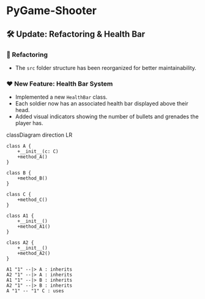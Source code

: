 # PyGame-Shooter

## 🛠️ Update: Refactoring & Health Bar  

### 🔄 Refactoring  
- The `src` folder structure has been reorganized for better maintainability.  

### ❤️ New Feature: Health Bar System  
- Implemented a new `HealthBar` class.  
- Each soldier now has an associated health bar displayed above their head.  
- Added visual indicators showing the number of bullets and grenades the player has.  


classDiagram
    direction LR

    class A {
        +__init__(c: C)
        +method_A()
    }

    class B {
        +method_B()
    }

    class C {
        +method_C()
    }

    class A1 {
        +__init__()
        +method_A1()
    }

    class A2 {
        +__init__()
        +method_A2()
    }

    A1 "1" --|> A : inherits
    A2 "1" --|> A : inherits
    A1 "1" --|> B : inherits
    A2 "1" --|> B : inherits
    A "1" -- "1" C : uses
